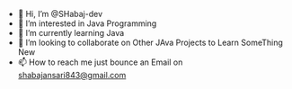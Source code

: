 - 👋 Hi, I’m @SHabaj-dev
- 👀 I’m interested in Java Programming
- 🌱 I’m currently learning Java
- 💞️ I’m looking to collaborate on Other JAva Projects to Learn SomeThing New
- 📫 How to reach me just bounce an Email on shabajansari843@gmail.com

<!---
SHabaj-dev/SHabaj-dev is a ✨ special ✨ repository because its `README.md` (this file) appears on your GitHub profile.
You can click the Preview link to take a look at your changes.
--->
